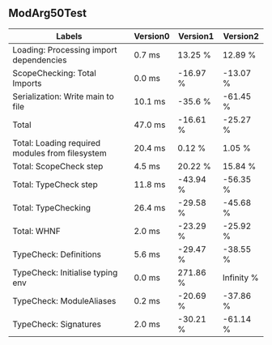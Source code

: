 
## ModArg50Test

Labels|Version0|Version1|Version2
---|---|---|---
Loading: Processing import dependencies|0.7 ms|13.25 %|12.89 %
ScopeChecking: Total Imports|0.0 ms|-16.97 %|-13.07 %
Serialization: Write main to file|10.1 ms|-35.6 %|-61.45 %
Total|47.0 ms|-16.61 %|-25.27 %
Total: Loading required modules from filesystem|20.4 ms|0.12 %|1.05 %
Total: ScopeCheck step|4.5 ms|20.22 %|15.84 %
Total: TypeCheck step|11.8 ms|-43.94 %|-56.35 %
Total: TypeChecking|26.4 ms|-29.58 %|-45.68 %
Total: WHNF|2.0 ms|-23.29 %|-25.92 %
TypeCheck: Definitions|5.6 ms|-29.47 %|-38.55 %
TypeCheck: Initialise typing env|0.0 ms|271.86 %|Infinity %
TypeCheck: ModuleAliases|0.2 ms|-20.69 %|-37.86 %
TypeCheck: Signatures|2.0 ms|-30.21 %|-61.14 %

